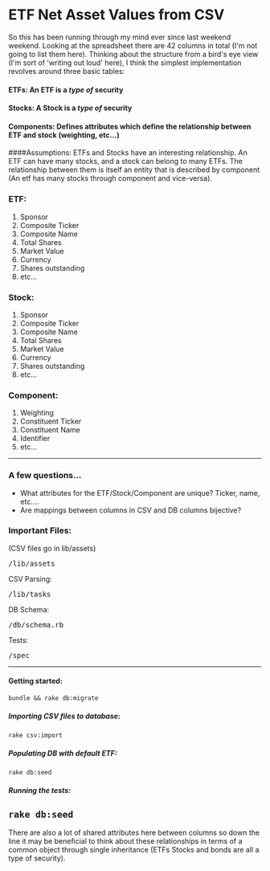 ETF Net Asset Values from CSV
================================

So this has been running through my mind ever since last weekend weekend. Looking at the spreadsheet there are 42 columns
in total (I'm not going to list them here). Thinking about the structure from a bird's eye view (I'm sort of 'writing out
loud' here), I think the simplest implementation revolves around three basic tables:


#### ETFs: An ETF is a *type of* security
#### Stocks: A Stock is a *type of* security
#### Components: Defines attributes which define the relationship between ETF and stock (weighting, etc...)

####Assumptions:
ETFs and Stocks have an interesting relationship. An ETF can have many stocks, and a stock can belong to many ETFs. The
relationship between them is itself an entity that is described by component (An etf has many stocks through component and vice-versa).

### ETF:
  1. Sponsor
  2. Composite Ticker
  4. Composite Name
  5. Total Shares
  7. Market Value
  8. Currency
  9. Shares outstanding
  10. etc...

### Stock:
  1. Sponsor
  2. Composite Ticker
  4. Composite Name
  5. Total Shares
  7. Market Value
  8. Currency
  9. Shares outstanding
  10. etc...

### Component:
  1. Weighting
  2. Constituent Ticker
  3. Constituent Name
  4. Identifier
  5. etc...


---

### A few questions...
  - What attributes for the ETF/Stock/Component are unique? Ticker, name, etc....
  - Are mappings between columns in CSV and DB columns bijective?

### Important Files:
 (CSV files go in lib/assets)
 <pre>/lib/assets</pre> 
 CSV Parsing:
 <pre>/lib/tasks</pre>
 DB Schema:
 <pre>/db/schema.rb</pre>
 Tests:
  <pre>/spec</pre>

---

#### Getting started:
```bundle && rake db:migrate```

##### Importing CSV files to database:
```rake csv:import```

##### Populating DB with default ETF:
```rake db:seed```

##### Running the tests:
```rake db:seed```
----

There are also a lot of shared attributes here between columns so down the line it may be beneficial to think about
these relationships in terms of a common object through single inheritance (ETFs Stocks and bonds are all a type of security).
